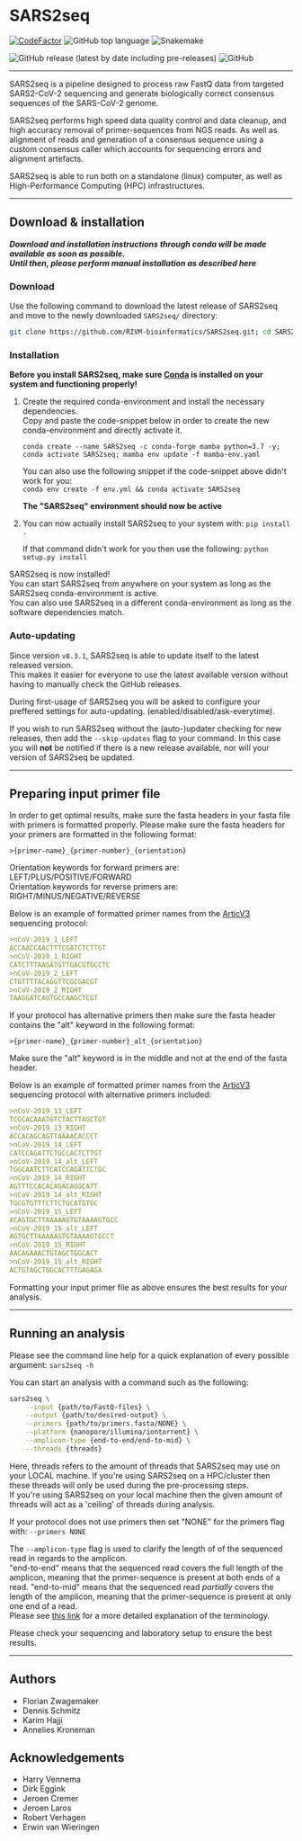 # SARS2seq

[![CodeFactor](https://www.codefactor.io/repository/github/rivm-bioinformatics/sars2seq/badge)](https://www.codefactor.io/repository/github/rivm-bioinformatics/sars2seq)
![GitHub top language](https://img.shields.io/github/languages/top/RIVM-bioinformatics/SARS2seq)
![Snakemake](https://img.shields.io/badge/snakemake-6.4.1-brightgreen.svg?style=flat-square)

![GitHub release (latest by date including pre-releases)](https://img.shields.io/github/v/release/RIVM-bioinformatics/SARS2seq?include_prereleases)
![GitHub](https://img.shields.io/github/license/RIVM-bioinformatics/SARS2seq)

---

SARS2seq is a pipeline designed to process raw FastQ data from targeted SARS2-CoV-2 sequencing and generate biologically correct consensus sequences of the SARS-CoV-2 genome.

SARS2seq performs high speed data quality control and data cleanup, and high accuracy removal of primer-sequences from NGS reads. As well as alignment of reads and generation of a consensus sequence using a custom consensus caller which accounts for sequencing errors and alignment artefacts.


SARS2seq is able to run both on a standalone (linux) computer, as well as High-Performance Computing (HPC) infrastructures.

---

## Download & installation

***Download and installation instructions through conda will be made available as soon as possible.***  
***Until then, please perform manual installation as described here***

### Download
Use the following command to download the latest release of SARS2seq and move to the newly downloaded `SARS2seq/` directory:

```bash
git clone https://github.com/RIVM-bioinformatics/SARS2seq.git; cd SARS2seq; git checkout tags/$(git tag --sort=committerdate | tail -1) >> /dev/null
```

### Installation
**Before you install SARS2seq, make sure [Conda](https://docs.conda.io/projects/conda/en/latest/index.html) is installed on your system and functioning properly!**

1. Create the required conda-environment and install the necessary dependencies.  
    Copy and paste the code-snippet below in order to create the new conda-environment and directly activate it.  
    
    `conda create --name SARS2seq -c conda-forge mamba python=3.7 -y; conda activate SARS2seq; mamba env update -f mamba-env.yaml`

    You can also use the following snippet if the code-snippet above didn't work for you:  
    `conda env create -f env.yml && conda activate SARS2seq`  
    
    **The "SARS2seq" environment should now be active**  

2. You can now actually install SARS2seq to your system with: `pip install .`

    If that command didn't work for you then use the following: `python setup.py install`

SARS2seq is now installed!  
You can start SARS2seq from anywhere on your system as long as the SARS2seq conda-environment is active.  
You can also use SARS2seq in a different conda-environment as long as the software dependencies match.

### Auto-updating

Since version `v0.3.1`, SARS2seq is able to update itself to the latest released version.  
This makes it easier for everyone to use the latest available version without having to manually check the GitHub releases.

During first-usage of SARS2seq you will be asked to configure your preffered settings for auto-updating. (enabled/disabled/ask-everytime).

If you wish to run SARS2seq without the (auto-)updater checking for new releases, then add the `--skip-updates` flag to your command. In this case you will **not** be notified if there is a new release available, nor will your version of SARS2seq be updated.  

---

## Preparing input primer file

In order to get optimal results, make sure the fasta headers in your fasta file with primers is formatted properly.
Please make sure the fasta headers for your primers are formatted in the following format:

`>{primer-name}_{primer-number}_{orientation}`

Orientation keywords for forward primers are: LEFT/PLUS/POSITIVE/FORWARD  
Orientation keywords for reverse primers are: RIGHT/MINUS/NEGATIVE/REVERSE  

Below is an example of formatted primer names from the [ArticV3](https://github.com/artic-network/artic-ncov2019/tree/master/primer_schemes/nCoV-2019/V3) sequencing protocol:

```Markdown
>nCoV-2019_1_LEFT  
ACCAACCAACTTTCGATCTCTTGT  
>nCoV-2019_1_RIGHT  
CATCTTTAAGATGTTGACGTGCCTC  
>nCoV-2019_2_LEFT  
CTGTTTTACAGGTTCGCGACGT  
>nCoV-2019_2_RIGHT  
TAAGGATCAGTGCCAAGCTCGT
```


If your protocol has alternative primers then make sure the fasta header contains the "alt" keyword in the following format:

`>{primer-name}_{primer-number}_alt_{orientation}`  

Make sure the "alt" keyword is in the middle and not at the end of the fasta header.

Below is an example of formatted primer names from the [ArticV3](https://github.com/artic-network/artic-ncov2019/tree/master/primer_schemes/nCoV-2019/V3) sequencing protocol with alternative primers included:

```Markdown
>nCoV-2019_13_LEFT  
TCGCACAAATGTCTACTTAGCTGT  
>nCoV-2019_13_RIGHT  
ACCACAGCAGTTAAAACACCCT  
>nCoV-2019_14_LEFT  
CATCCAGATTCTGCCACTCTTGT  
>nCoV-2019_14_alt_LEFT  
TGGCAATCTTCATCCAGATTCTGC  
>nCoV-2019_14_RIGHT  
AGTTTCCACACAGACAGGCATT  
>nCoV-2019_14_alt_RIGHT  
TGCGTGTTTCTTCTGCATGTGC  
>nCoV-2019_15_LEFT  
ACAGTGCTTAAAAAGTGTAAAAGTGCC  
>nCoV-2019_15_alt_LEFT  
AGTGCTTAAAAAGTGTAAAAGTGCCT  
>nCoV-2019_15_RIGHT  
AACAGAAACTGTAGCTGGCACT  
>nCoV-2019_15_alt_RIGHT  
ACTGTAGCTGGCACTTTGAGAGA
```  

Formatting your input primer file as above ensures the best results for your analysis.

---
## Running an analysis

Please see the command line help for a quick explanation of every possible argument: `sars2seq -h`

You can start an analysis with a command such as the following:
```bash
sars2seq \
    --input {path/to/FastQ-files} \
    --output {path/to/desired-output} \
    --primers {path/to/primers.fasta/NONE} \
    --platform {nanopore/illumina/iontorrent} \
    --amplicon-type {end-to-end/end-to-mid} \
    --threads {threads}
``` 

Here, threads refers to the amount of threads that SARS2seq may use on your LOCAL machine. If you're using SARS2seq on a HPC/cluster then these threads will only be used during the pre-processing steps.  
If you're using SARS2seq on your local machine then the given amount of threads will act as a 'ceiling' of threads during analysis.

If your protocol does not use primers then set "NONE" for the primers flag with: `--primers NONE`

The `--amplicon-type` flag is used to clarify the length of of the sequenced read in regards to the amplicon.  
"end-to-end" means that the sequenced read covers the full length of the amplicon, meaning that the primer-sequence is present at both ends of a read.
"end-to-mid" means that the sequenced read *partially* covers the length of the amplicon, meaning that the primer-sequence is present at only one end of a read.  
Please see [this link](https://rivm-bioinformatics.github.io/AmpliGone/latest/amplicon-types/) for a more detailed explanation of the terminology.  

Please check your sequencing and laboratory setup to ensure the best results.

---
## Authors

* Florian Zwagemaker
* Dennis Schmitz
* Karim Hajji
* Annelies Kroneman

## Acknowledgements

* Harry Vennema
* Dirk Eggink
* Jeroen Cremer
* Jeroen Laros 
* Robert Verhagen
* Erwin van Wieringen